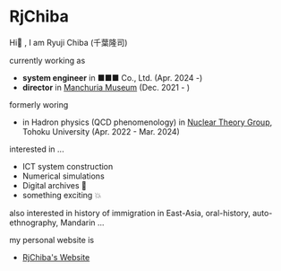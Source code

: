 # RjChiba

Hi👋 , I am Ryuji Chiba (千葉隆司)

currently working as 
- **system engineer** in ■■■ Co., Ltd. (Apr. 2024 -)
- **director** in [Manchuria Museum](https://mus-manchuria.com/ja/index.html) (Dec. 2021 - )

formerly woring 
- in Hadron physics (QCD phenomenology) in [Nuclear Theory Group](http://www.nucl.phys.tohoku.ac.jp), Tohoku University (Apr. 2022 - Mar. 2024)

interested in ...
- ICT system construction
- Numerical simulations
- Digital archives 📃
- something exciting 💥

also interested in history of immigration in East-Asia, oral-history, auto-ethnography, Mandarin ...

my personal website is
- [RjChiba's Website](https://rjchiba.vercel.app)